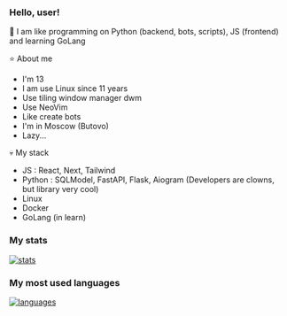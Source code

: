 ### Hello, user!

🔭 I am like programming on Python (backend, bots, scripts), JS (frontend) and learning GoLang

⭐ About me
* I'm 13
* I am use Linux since 11 years
* Use tiling window manager dwm
* Use NeoVim
* Like create bots
* I'm in Moscow (Butovo)
* Lazy...

💀 My stack
* JS : React, Next, Tailwind
* Python : SQLModel, FastAPI, Flask, Aiogram (Developers are clowns, but library very cool)
* Linux
* Docker
* GoLang (in learn)

### My stats

[![stats](https://github-readme-stats.vercel.app/api?username=xD1rty&theme=calm&show_icons=true&count_private=true)](https://github.com/anuraghazra/github-readme-stats)


### My most used languages

[![languages](https://github-readme-stats.vercel.app/api/top-langs/?username=xD1rty&hide=html,css&langs_count=5&layout=compact&theme=calm&exclude_repo=silaeder-interactive-panel)](https://github.com/anuraghazra/github-readme-stats)

